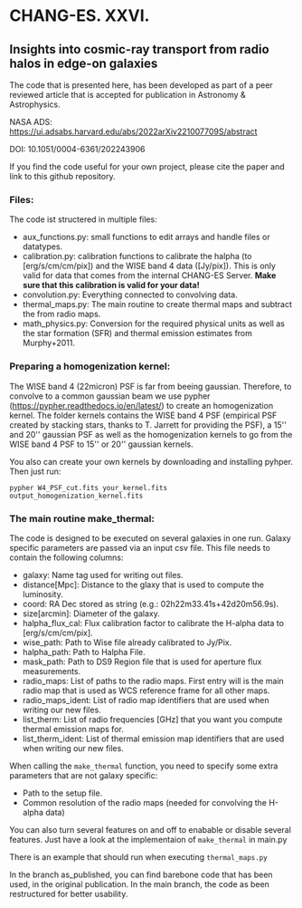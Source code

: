 # CHANG-ES. XXVI.
## Insights into cosmic-ray transport from radio halos in edge-on galaxies

The code that is presented here, has been developed as part of a peer reviewed article that is accepted for publication in Astronomy & Astrophysics. 

NASA ADS: https://ui.adsabs.harvard.edu/abs/2022arXiv221007709S/abstract

DOI: 10.1051/0004-6361/202243906

If you find the code useful for your own project, please cite the paper and link to this github repository.

### Files:
The code ist structered in multiple files:

- aux_functions.py: small functions to edit arrays and handle files or datatypes.
- calibration.py: calibration functions to calibrate the halpha (to [erg/s/cm/cm/pix]) and the WISE band 4 data ([Jy/pix]). This is only valid for data that comes from the internal CHANG-ES Server. **Make sure that this calibration is valid for your data!**
- convolution.py: Everything connected to convolving data.
- thermal_maps.py: The main routine to create thermal maps and subtract the from radio maps.
- math_physics.py: Conversion for the required physical units as well as the star formation (SFR) and thermal emission estimates from Murphy+2011.

### Preparing a homogenization kernel:
The WISE band 4 (22micron) PSF is far from beeing gaussian. Therefore, to convolve to a common gaussian beam we use pypher (https://pypher.readthedocs.io/en/latest/) to create an homogenization kernel. 
The folder kernels contains the WISE band 4 PSF (empirical PSF created by stacking stars, thanks to T. Jarrett for providing the PSF), a 15'' and 20'' gaussian PSF as well as the homogenization kernels to go from the WISE band 4 PSF to 15'' or 20'' gaussian kernels. 

You also can create your own kernels by downloading and installing pyhper. Then just run:

`pypher W4_PSF_cut.fits your_kernel.fits output_homogenization_kernel.fits`

### The main routine **make_thermal**:
The code is designed to be executed on several galaxies in one run. Galaxy specific parameters are passed via an input csv file. This file needs to contain the following columns:
- galaxy: Name tag used for writing out files.
- distance[Mpc]: Distance to the glaxy that is used to compute the luminosity.
- coord: RA Dec stored as string (e.g.: 02h22m33.41s+42d20m56.9s).
- size[arcmin]: Diameter of the galaxy.
- halpha_flux_cal: Flux calibration factor to calibrate the H-alpha data to [erg/s/cm/cm/pix].
- wise_path: Path to Wise file already calibrated to Jy/Pix.
- halpha_path: Path to Halpha File.
- mask_path: Path to DS9 Region file that is used for aperture flux measurements.
- radio_maps: List of paths to the radio maps. First entry will is the main radio map that is used as WCS reference frame for all other maps.
- radio_maps_ident: List of radio map identifiers that are used when writing our new files.
- list_therm: List of radio frequencies [GHz] that you want you compute thermal emission maps for.
- list_therm_ident: List of thermal emission map identifiers that are used when writing our new files.


When calling the `make_thermal` function, you need to specify some extra parameters that are not galaxy specific:
- Path to the setup file.
- Common resolution of the radio maps (needed for convolving the H-alpha data)

You can also turn several features on and off to enabable or disable several features. Just have a look at the implementaion of `make_thermal` in main.py

There is an example that should run when executing `thermal_maps.py`

In the branch as_published, you can find barebone code that has been used, in the original publication. In the main branch, the code as been restructured for better usability.
